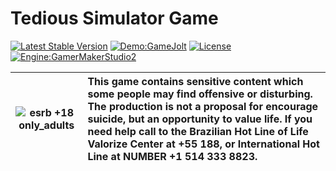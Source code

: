 Tedious Simulator Game 
==========================
[![Latest Stable Version](https://img.shields.io/github/v/release/psywave-games/tedious-game)](https://github.com/psywave-games/tedious-game/releases) [![Demo:GameJolt](https://img.shields.io/badge/Demo-GameJolt-green)](https://rodrigodornelles.gamejolt.io/tedious-game) [![License](https://img.shields.io/github/license/psywave-games/tedious-game)](https://github.com/psywave-games/tedious-game/blob/master/LICENSE) [![Engine:GamerMakerStudio2](https://img.shields.io/badge/Engine-GMS%202.2.5-orange)](https://www.yoyogames.com) 

![esrb +18 only_adults](https://cdn.discordapp.com/attachments/268884978132058112/691504642567176202/MlQeXi1.png) | This game contains sensitive content which some people may find offensive or disturbing. The production is not a proposal for encourage suicide, but an opportunity to value life. If you need help call to the Brazilian Hot Line of Life Valorize Center at +55 188, or International Hot Line at NUMBER +1 514 333 8823. |
-- | :--- |
